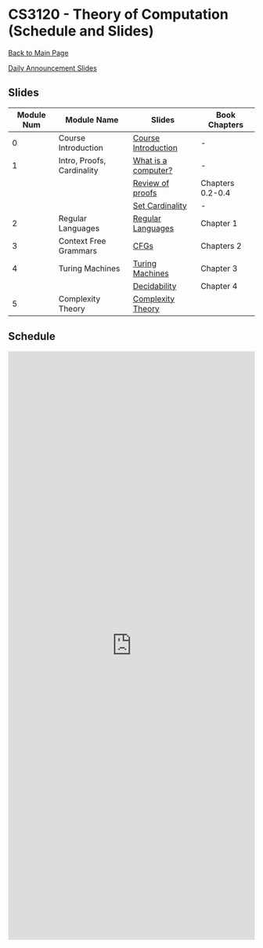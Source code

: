 CS3120 - Theory of Computation (Schedule and Slides)
===============================

[Back to Main Page](../readme.html)

[Daily Announcement Slides](./00-DailyAnnouncements.pptx)

<a name="slides"></a>Slides
--------------------------------------- 

|Module Num|Module Name|Slides|Book Chapters|
|-|---|---|---|
|0|Course Introduction|[Course Introduction](./00-CourseIntroduction.pptx)|-|
|1|Intro, Proofs, Cardinality|[What is a computer?](./01-WhatIsAComputer.pptx)|-|
|||[Review of proofs](./01-ReviewOfProofs.pptx)|Chapters 0.2-0.4|
|||[Set Cardinality](./01-Cardinality.pptx)|-|
|2|Regular Languages|[Regular Languages](./02-RegularLanguages.pptx)|Chapter 1|
|3|Context Free Grammars|[CFGs](./03-ContextFreeLanguages.pptx)|Chapters 2|
|4|Turing Machines|[Turing Machines](./04-TuringMachines.pptx)|Chapter 3|
|||[Decidability](./04-DecidableLanguages.pptx) |Chapter 4|
|5|Complexity Theory|[Complexity Theory](./05-ComplexityTheory.pptx)||


<a name="schedule"></a>Schedule
--------------------------------------- 

 
<iframe width="100%" height="1200px" frameborder="0" src="https://docs.google.com/spreadsheets/d/e/2PACX-1vROWn3lLlYn3ic7Y7WGE4JjRRZEZ3szketLjs1l9NPpqttLwBpY7V2NPT-zsCrgvxxvHuHDptLHJ-a6/pubhtml?gid=0&amp;single=true&amp;widget=true&amp;headers=false"></iframe>
 
